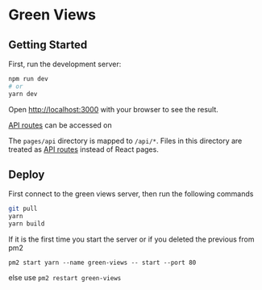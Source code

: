 # Green Views

## Getting Started

First, run the development server:

```bash
npm run dev
# or
yarn dev
```

Open [http://localhost:3000](http://localhost:3000) with your browser to see the result.

[API routes](https://nextjs.org/docs/api-routes/introduction) can be accessed on

The `pages/api` directory is mapped to `/api/*`. Files in this directory are treated as
[API routes](https://nextjs.org/docs/api-routes/introduction) instead of React pages.

## Deploy

First connect to the green views server, then run the following commands

```bash
git pull
yarn
yarn build
```

If it is the first time you start the server or if you deleted the previous from pm2

`pm2 start yarn --name green-views -- start --port 80`

else use `pm2 restart green-views`
